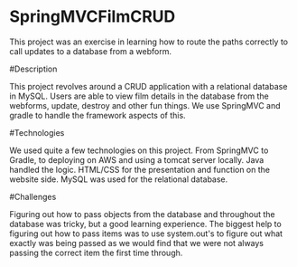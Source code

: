 # SpringMVCFilmCRUD

This project was an exercise in learning how to route the paths correctly to call updates to a database from a webform.


#Description

This project revolves around a CRUD application with a relational database in MySQL. Users are able to view film details in the database from the webforms, update, destroy and other fun things. We use SpringMVC and gradle to handle the framework aspects of this. 


#Technologies

We used quite a few technologies on this project. From SpringMVC to Gradle, to deploying on AWS and using a tomcat server locally. Java handled the logic. HTML/CSS for the presentation and function on the website side. MySQL was used for the relational database. 

#Challenges

Figuring out how to pass objects from the database and throughout the database was tricky, but a good learning experience. The biggest help to figuring out how to pass items was to use system.out's to figure out what exactly was being passed as we would find that we were not always passing the correct item the first time through.

